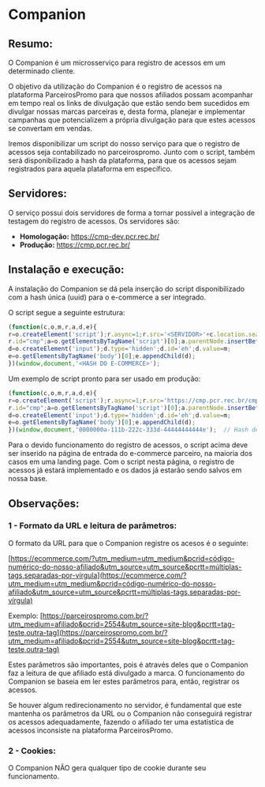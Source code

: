 # Companion

## Resumo:
O Companion é um microsserviço para registro de acessos em um determinado cliente.

O objetivo da utilização do Companion é o registro de acessos na plataforma ParceirosPromo para que nossos afiliados possam acompanhar em tempo real os links de divulgação que estão sendo bem sucedidos em divulgar nossas marcas parceiras e, desta forma, planejar e implementar campanhas que potencializem a própria divulgação para que estes acessos se convertam em vendas.

Iremos disponibilizar um script do nosso serviço para que o registro de acessos seja contabilizado no parceirospromo. Junto com o script, também será disponibilizado a hash da plataforma, para que os acessos sejam registrados para aquela plataforma em específico.

## Servidores:
O serviço possui dois servidores de forma a tornar possível a integração de testagem do registro de acessos. Os servidores são:

- **Homologação:** https://cmp-dev.pcr.rec.br/
- **Produção:** https://cmp.pcr.rec.br/

## Instalação e execução:
A instalação do Companion se dá pela inserção do script disponibilizado com a hash única (uuid) para o e-commerce a ser integrado.

O script segue a seguinte estrutura:

```javascript
(function(c,o,m,r,a,d,e){
r=o.createElement('script');r.async=1;r.src='<SERVIDOR>'+c.location.search;
r.id="cmp";a=o.getElementsByTagName('script')[0];a.parentNode.insertBefore(r,a);
d=o.createElement('input');d.type='hidden';d.id='eh';d.value=m;
e=o.getElementsByTagName('body')[0];e.appendChild(d);
})(window,document,'<HASH DO E-COMMERCE>');
```

Um exemplo de script pronto para ser usado em produção:

```javascript
(function(c,o,m,r,a,d,e){
r=o.createElement('script');r.async=1;r.src='https://cmp.pcr.rec.br/cmp'+c.location.search;  // Servidor de produção
r.id="cmp";a=o.getElementsByTagName('script')[0];a.parentNode.insertBefore(r,a);
d=o.createElement('input');d.type='hidden';d.id='eh';d.value=m;
e=o.getElementsByTagName('body')[0];e.appendChild(d);
})(window,document,'0000000a-111b-222c-333d-44444444444e');  // Hash de e-commerce no formato adequado
```

Para o devido funcionamento do registro de acessos, o script acima deve ser inserido na página de entrada do e-commerce parceiro, na maioria dos casos em uma landing page. Com o script nesta página, o registro de acessos já estará implementado e os dados já estarão sendo salvos em nossa base.

## Observações:

### 1 - Formato da URL e leitura de parâmetros:
O formato da URL para que o Companion registre os acesos é o seguinte:

[https://ecommerce.com/?utm_medium=utm_medium&pcrid=código-numérico-do-nosso-afiliado&utm_source=utm_source&pcrtt=múltiplas-tags,separadas-por-vírgula](https://ecommerce.com/?utm_medium=utm_medium&pcrid=código-numérico-do-nosso-afiliado&utm_source=utm_source&pcrtt=múltiplas-tags,separadas-por-vírgula)

Exemplo:
[https://parceirospromo.com.br/?utm_medium=afiliado&pcrid=2554&utm_source=site-blog&pcrtt=tag-teste,outra-tag](https://parceirospromo.com.br/?utm_medium=afiliado&pcrid=2554&utm_source=site-blog&pcrtt=tag-teste,outra-tag)

Estes parâmetros são importantes, pois é através deles que o Companion faz a leitura de que afiliado está divulgado a marca. O funcionamento do Companion se baseia em ler estes parâmetros para, então, registrar os acessos.

Se houver algum redirecionamento no servidor, é fundamental que este mantenha os parâmetros da URL ou o Companion não conseguirá registrar os acessos adequadamente, fazendo o afiliado ter uma estatística de acessos inconsiste na plataforma ParceirosPromo.

### 2 - Cookies:
O Companion NÃO gera qualquer tipo de cookie durante seu funcionamento.
